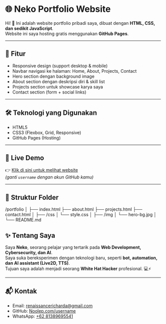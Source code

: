 # 🌐 Neko Portfolio Website

Hi! 👋 Ini adalah website portfolio pribadi saya, dibuat dengan **HTML, CSS, dan sedikit JavaScript**.  
Website ini saya hosting gratis menggunakan **GitHub Pages**.

---

## 📌 Fitur
- Responsive design (support desktop & mobile)
- Navbar navigasi ke halaman: Home, About, Projects, Contact
- Hero section dengan background image
- About section dengan deskripsi diri & skill list
- Projects section untuk showcase karya saya
- Contact section (form + social links)

---

## 🛠️ Teknologi yang Digunakan
- HTML5
- CSS3 (Flexbox, Grid, Responsive)
- GitHub Pages (Hosting)

---

## 🚀 Live Demo
👉 [Klik di sini untuk melihat website](https://username.github.io/portfolio)  
*(ganti `username` dengan akun GitHub kamu)*

---

## 📂 Struktur Folder
/portfolio
│
├── index.html
├── about.html
├── projects.html
├── contact.html
│
├── /css
│ └── style.css
│
├── /img
│ └── hero-bg.jpg
│
└── README.md

## ✨ Tentang Saya
Saya **Neko**, seorang pelajar yang tertarik pada **Web Development, Cybersecurity, dan AI**.  
Saya suka bereksperimen dengan teknologi baru, seperti **bot, automation, dan AI assistant (Live2D, TTS)**.  
Tujuan saya adalah menjadi seorang **White Hat Hacker** profesional. 💻⚡

---

## 📬 Kontak
- Email: [renaissancericharda@gmail.com](mailto:RenaissanceRicharda@gmail.com)  
- GitHub: [Noolep.com/username](https://Noolep.com/username)  
- WhatsApp: [+62 81389695541](https://wa.me/6281389695541)
